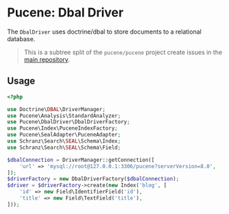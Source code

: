 # Pucene: Dbal Driver

The `DbalDriver` uses doctrine/dbal to store documents to a relational database.

> This is a subtree split of the `pucene/pucene` project create issues in the [main repository](https://github.com/pucene/pucene).

## Usage

```php
<?php

use Doctrine\DBAL\DriverManager;
use Pucene\Analysis\StandardAnalyzer;
use Pucene\DbalDriver\DbalDriverFactory;
use Pucene\Index\PuceneIndexFactory;
use Pucene\SealAdapter\PuceneAdapter;
use Schranz\Search\SEAL\Schema\Index;
use Schranz\Search\SEAL\Schema\Field;

$dbalConnection = DriverManager::getConnection([
    'url' => 'mysql://root@127.0.0.1:3306/pucene?serverVersion=8.0',
]);
$driverFactory = new DbalDriverFactory($dbalConnection);
$driver = $driverFactory->create(new Index('blog', [
    'id' => new Field\IdentifierField('id'),
    'title' => new Field\TextField('title'),
]));
```
